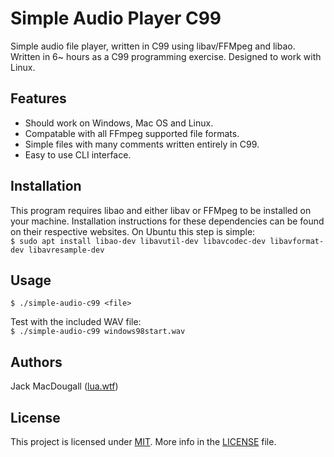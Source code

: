 # Simple Audio Player C99
Simple audio file player, written in C99 using libav/FFMpeg and libao.
Written in 6~ hours as a C99 programming exercise.
Designed to work with Linux.

## Features
 * Should work on Windows, Mac OS and Linux.
 * Compatable with all FFmpeg supported file formats.
 * Simple files with many comments written entirely in C99.
 * Easy to use CLI interface.

## Installation
This program requires libao and either libav or FFMpeg to be installed on your machine.
Installation instructions for these dependencies can be found on their respective websites.
On Ubuntu this step is simple:  
`$ sudo apt install libao-dev libavutil-dev libavcodec-dev libavformat-dev libavresample-dev`

## Usage
`$ ./simple-audio-c99 <file>`

Test with the included WAV file:  
`$ ./simple-audio-c99 windows98start.wav`

## Authors
Jack MacDougall ([lua.wtf](https://lua.wtf/))

## License
This project is licensed under [MIT](LICENSE).
More info in the [LICENSE](LICENSE) file.
